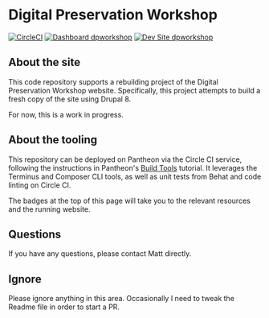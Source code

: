 # Digital Preservation Workshop

[![CircleCI](https://circleci.com/gh/matt-bernhardt/dpworkshop.svg?style=shield)](https://circleci.com/gh/matt-bernhardt/dpworkshop)
[![Dashboard dpworkshop](https://img.shields.io/badge/dashboard-dpworkshop-yellow.svg)](https://dashboard.pantheon.io/sites/154fb06c-ec2e-4aca-bdaa-64d2d054b4f8#dev/code)
[![Dev Site dpworkshop](https://img.shields.io/badge/site-dpworkshop-blue.svg)](http://dev-dpworkshop.pantheonsite.io/)

## About the site

This code repository supports a rebuilding project of the Digital Preservation Workshop website. Specifically, this project attempts to build a fresh copy of the site using Drupal 8.

For now, this is a work in progress.

## About the tooling

This repository can be deployed on Pantheon via the Circle CI service, following the instructions in Pantheon's [Build Tools](https://pantheon.io/docs/guides/build-tools/) tutorial. It leverages the Terminus and Composer CLI tools, as well as unit tests from Behat and code linting on Circle CI.

The badges at the top of this page will take you to the relevant resources and the running website.

## Questions

If you have any questions, please contact Matt directly.

## Ignore

Please ignore anything in this area. Occasionally I need to tweak the Readme file in order to start a PR.